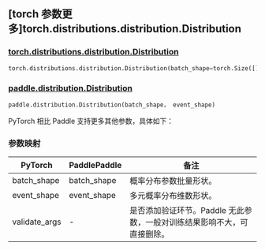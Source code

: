 ## [torch 参数更多]torch.distributions.distribution.Distribution

### [torch.distributions.distribution.Distribution](https://pytorch.org/docs/stable/distributions.html#torch.distributions.distribution.Distribution)

```python
torch.distributions.distribution.Distribution(batch_shape=torch.Size([]), event_shape=torch.Size([]), validate_args=None)
```

### [paddle.distribution.Distribution](https://www.paddlepaddle.org.cn/documentation/docs/zh/develop/api/paddle/distribution/Distribution_cn.html)

```python
paddle.distribution.Distribution(batch_shape， event_shape)
```

PyTorch 相比 Paddle 支持更多其他参数，具体如下：

### 参数映射

| PyTorch       | PaddlePaddle | 备注                                          |
| ------------- | ------------ | --------------------------------------------- |
| batch_shape   | batch_shape  | 概率分布参数批量形状。                        |
| event_shape   | event_shape  | 多元概率分布维数形状。                        |
| validate_args | -            | 是否添加验证环节。Paddle 无此参数，一般对训练结果影响不大，可直接删除。 |
